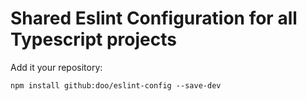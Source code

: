 # Shared Eslint Configuration for all Typescript projects

Add it your repository:
```
npm install github:doo/eslint-config --save-dev
```
